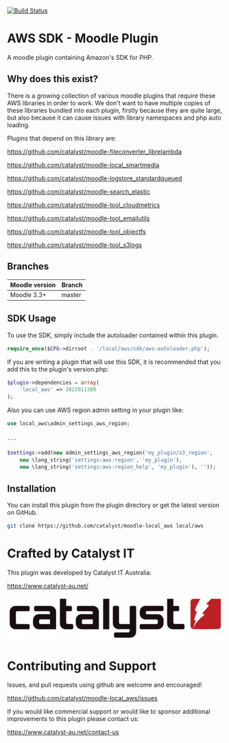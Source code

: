 [![Build Status](https://github.com/catalyst/moodle-local_aws/actions/workflows/ci.yml/badge.svg)](https://github.com/catalyst/moodle-local_aws/actions)

# AWS SDK - Moodle Plugin

A moodle plugin containing Amazon's SDK for PHP.
 
## Why does this exist? ##

There is a growing collection of various moodle plugins that require these AWS libraries in order to work.
We don't want to have multiple copies of these libraries bundled into each plugin, firstly because they
are quite large, but also because it can cause issues with library namespaces and php auto loading.

Plugins that depend on this library are:

https://github.com/catalyst/moodle-fileconverter_librelambda

https://github.com/catalyst/moodle-local_smartmedia

https://github.com/catalyst/moodle-logstore_standardqueued

https://github.com/catalyst/moodle-search_elastic

https://github.com/catalyst/moodle-tool_cloudmetrics

https://github.com/catalyst/moodle-tool_emailutils

https://github.com/catalyst/moodle-tool_objectfs

https://github.com/catalyst/moodle-tool_s3logs


## Branches

| Moodle version    | Branch           |
| ----------------- | ---------------- |
| Moodle 3.3+       | master           |

## SDK Usage

To use the SDK, simply include the autoloader contained within this plugin.

```php
require_once($CFG->dirroot . '/local/aws/sdk/aws-autoloader.php');
```

If you are writing a plugin that will use this SDK, it is recommended that you add this to the plugin's version.php:

```php
$plugin->dependencies = array(
    'local_aws' => 2022011300
);
```

Also you can use AWS region admin setting in your plugin like:

```php
use local_aws\admin_settings_aws_region;

...

$settings->add(new admin_settings_aws_region('my_plugin/s3_region',
    new \lang_string('settings:aws:region', 'my_plugin'),
    new \lang_string('settings:aws:region_help', 'my_plugin'), ''));

```


## Installation

You can install this plugin from the plugin directory or get the latest version
on GitHub.

```bash
git clone https://github.com/catalyst/moodle-local_aws local/aws
```

# Crafted by Catalyst IT


This plugin was developed by Catalyst IT Australia:

https://www.catalyst-au.net/

![Catalyst IT](/pix/catalyst-logo.png?raw=true)


# Contributing and Support

Issues, and pull requests using github are welcome and encouraged! 

https://github.com/catalyst/moodle-local_aws/issues

If you would like commercial support or would like to sponsor additional improvements
to this plugin please contact us:

https://www.catalyst-au.net/contact-us
